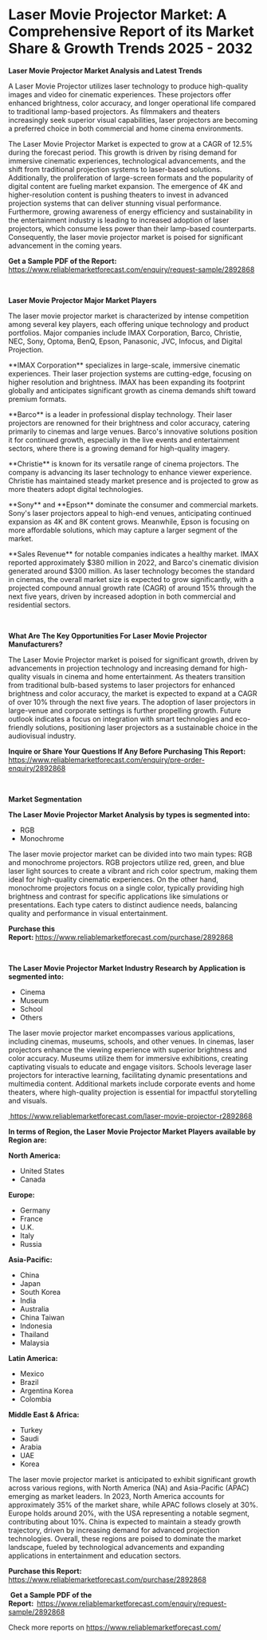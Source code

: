 <p><h1>Laser Movie Projector Market: A Comprehensive Report of its Market Share & Growth Trends 2025 - 2032</h1></p><p><strong>Laser Movie Projector Market Analysis and Latest Trends</strong></p>
<p><p>A Laser Movie Projector utilizes laser technology to produce high-quality images and video for cinematic experiences. These projectors offer enhanced brightness, color accuracy, and longer operational life compared to traditional lamp-based projectors. As filmmakers and theaters increasingly seek superior visual capabilities, laser projectors are becoming a preferred choice in both commercial and home cinema environments.</p><p>The Laser Movie Projector Market is expected to grow at a CAGR of 12.5% during the forecast period. This growth is driven by rising demand for immersive cinematic experiences, technological advancements, and the shift from traditional projection systems to laser-based solutions. Additionally, the proliferation of large-screen formats and the popularity of digital content are fueling market expansion. The emergence of 4K and higher-resolution content is pushing theaters to invest in advanced projection systems that can deliver stunning visual performance. Furthermore, growing awareness of energy efficiency and sustainability in the entertainment industry is leading to increased adoption of laser projectors, which consume less power than their lamp-based counterparts. Consequently, the laser movie projector market is poised for significant advancement in the coming years.</p></p>
<p><strong>Get a Sample PDF of the Report:&nbsp;</strong> <a href="https://www.reliablemarketforecast.com/enquiry/request-sample/2892868?utm_campaign=2533&utm_medium=2&utm_source=Github&utm_content=ia&utm_term=15032025&utm_id=laser-movie-projector">https://www.reliablemarketforecast.com/enquiry/request-sample/2892868</a></p>
<p>&nbsp;</p>
<p><strong>Laser Movie Projector Major Market Players</strong></p>
<p><p>The laser movie projector market is characterized by intense competition among several key players, each offering unique technology and product portfolios. Major companies include IMAX Corporation, Barco, Christie, NEC, Sony, Optoma, BenQ, Epson, Panasonic, JVC, Infocus, and Digital Projection.</p><p>**IMAX Corporation** specializes in large-scale, immersive cinematic experiences. Their laser projection systems are cutting-edge, focusing on higher resolution and brightness. IMAX has been expanding its footprint globally and anticipates significant growth as cinema demands shift toward premium formats.</p><p>**Barco** is a leader in professional display technology. Their laser projectors are renowned for their brightness and color accuracy, catering primarily to cinemas and large venues. Barco's innovative solutions position it for continued growth, especially in the live events and entertainment sectors, where there is a growing demand for high-quality imagery.</p><p>**Christie** is known for its versatile range of cinema projectors. The company is advancing its laser technology to enhance viewer experience. Christie has maintained steady market presence and is projected to grow as more theaters adopt digital technologies.</p><p>**Sony** and **Epson** dominate the consumer and commercial markets. Sony's laser projectors appeal to high-end venues, anticipating continued expansion as 4K and 8K content grows. Meanwhile, Epson is focusing on more affordable solutions, which may capture a larger segment of the market.</p><p>**Sales Revenue** for notable companies indicates a healthy market. IMAX reported approximately $380 million in 2022, and Barco's cinematic division generated around $300 million. As laser technology becomes the standard in cinemas, the overall market size is expected to grow significantly, with a projected compound annual growth rate (CAGR) of around 15% through the next five years, driven by increased adoption in both commercial and residential sectors.</p></p>
<p>&nbsp;</p>
<p><strong>What Are The Key Opportunities For Laser Movie Projector Manufacturers?</strong></p>
<p><p>The Laser Movie Projector market is poised for significant growth, driven by advancements in projection technology and increasing demand for high-quality visuals in cinema and home entertainment. As theaters transition from traditional bulb-based systems to laser projectors for enhanced brightness and color accuracy, the market is expected to expand at a CAGR of over 10% through the next five years. The adoption of laser projectors in large-venue and corporate settings is further propelling growth. Future outlook indicates a focus on integration with smart technologies and eco-friendly solutions, positioning laser projectors as a sustainable choice in the audiovisual industry.</p></p>
<p><strong>Inquire or Share Your Questions If Any Before Purchasing This Report:</strong> <a href="https://www.reliablemarketforecast.com/enquiry/pre-order-enquiry/2892868?utm_campaign=2533&utm_medium=2&utm_source=Github&utm_content=ia&utm_term=15032025&utm_id=laser-movie-projector">https://www.reliablemarketforecast.com/enquiry/pre-order-enquiry/2892868</a></p>
<p>&nbsp;</p>
<p><strong>Market Segmentation</strong></p>
<p><strong>The Laser Movie Projector Market Analysis by types is segmented into:</strong></p>
<p><ul><li>RGB</li><li>Monochrome</li></ul></p>
<p><p>The laser movie projector market can be divided into two main types: RGB and monochrome projectors. RGB projectors utilize red, green, and blue laser light sources to create a vibrant and rich color spectrum, making them ideal for high-quality cinematic experiences. On the other hand, monochrome projectors focus on a single color, typically providing high brightness and contrast for specific applications like simulations or presentations. Each type caters to distinct audience needs, balancing quality and performance in visual entertainment.</p></p>
<p><strong>Purchase this Report:&nbsp;</strong><a href="https://www.reliablemarketforecast.com/purchase/2892868?utm_campaign=2533&utm_medium=2&utm_source=Github&utm_content=ia&utm_term=15032025&utm_id=laser-movie-projector">https://www.reliablemarketforecast.com/purchase/2892868</a></p>
<p>&nbsp;</p>
<p><strong>The Laser Movie Projector Market Industry Research by Application is segmented into:</strong></p>
<p><ul><li>Cinema</li><li>Museum</li><li>School</li><li>Others</li></ul></p>
<p><p>The laser movie projector market encompasses various applications, including cinemas, museums, schools, and other venues. In cinemas, laser projectors enhance the viewing experience with superior brightness and color accuracy. Museums utilize them for immersive exhibitions, creating captivating visuals to educate and engage visitors. Schools leverage laser projectors for interactive learning, facilitating dynamic presentations and multimedia content. Additional markets include corporate events and home theaters, where high-quality projection is essential for impactful storytelling and visuals.</p></p>
<p><a href="https://www.reliablemarketforecast.com/laser-movie-projector-r2892868?utm_campaign=2533&utm_medium=2&utm_source=Github&utm_content=ia&utm_term=15032025&utm_id=laser-movie-projector">&nbsp;https://www.reliablemarketforecast.com/laser-movie-projector-r2892868</a></p>
<p><strong>In terms of Region, the Laser Movie Projector Market Players available by Region are:</strong></p>
<p>
    <p> <strong> North America: </strong>
        <ul>
            <li>United States</li>
            <li>Canada</li>
        </ul>
        </p> 
    <p> <strong> Europe: </strong>
        <ul>
            <li>Germany</li>
            <li>France</li>
            <li>U.K.</li>
            <li>Italy</li>
            <li>Russia</li>
        </ul>
        </p> 
    <p> <strong> Asia-Pacific: </strong>
        <ul>
            <li>China</li>
            <li>Japan</li>
            <li>South Korea</li>
            <li>India</li>
            <li>Australia</li>
            <li>China Taiwan</li>
            <li>Indonesia</li>
            <li>Thailand</li>
            <li>Malaysia</li>
        </ul>
        </p> 
    <p> <strong> Latin America: </strong>
        <ul>
            <li>Mexico</li>
            <li>Brazil</li>
            <li>Argentina Korea</li>
            <li>Colombia</li>
        </ul>
        </p> 
    <p> <strong> Middle East & Africa: </strong>
        <ul>
            <li>Turkey</li>
            <li>Saudi</li>
            <li>Arabia</li>
            <li>UAE</li>
            <li>Korea</li>
        </ul>
    </p>
    </p>
<p><p>The laser movie projector market is anticipated to exhibit significant growth across various regions, with North America (NA) and Asia-Pacific (APAC) emerging as market leaders. In 2023, North America accounts for approximately 35% of the market share, while APAC follows closely at 30%. Europe holds around 20%, with the USA representing a notable segment, contributing about 10%. China is expected to maintain a steady growth trajectory, driven by increasing demand for advanced projection technologies. Overall, these regions are poised to dominate the market landscape, fueled by technological advancements and expanding applications in entertainment and education sectors.</p></p>
<p><strong>Purchase this Report: </strong><a href="https://www.reliablemarketforecast.com/purchase/2892868?utm_campaign=2533&utm_medium=2&utm_source=Github&utm_content=ia&utm_term=15032025&utm_id=laser-movie-projector">https://www.reliablemarketforecast.com/purchase/2892868</a></p>
<p>&nbsp;<strong>Get a Sample PDF of the Report:&nbsp;&nbsp;</strong><a href="https://www.reliablemarketforecast.com/enquiry/request-sample/2892868?utm_campaign=2533&utm_medium=2&utm_source=Github&utm_content=ia&utm_term=15032025&utm_id=laser-movie-projector">https://www.reliablemarketforecast.com/enquiry/request-sample/2892868</a></p>
<p><strong></strong></p>
<p>Check more reports on <a href="https://www.reliablemarketforecast.com/?utm_campaign=2533&utm_medium=2&utm_source=Github&utm_content=ia&utm_term=15032025&utm_id=laser-movie-projector">https://www.reliablemarketforecast.com/</a></p>